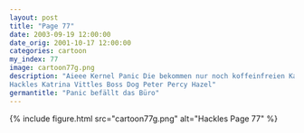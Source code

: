 ```yaml
---
layout: post
title: "Page 77"
date: 2003-09-19 12:00:00
date_orig: 2001-10-17 12:00:00
categories: cartoon
my_index: 77
image: cartoon77g.png
description: "Aieee Kernel Panic Die bekommen nur noch koffeinfreien Kaffee
Hackles Katrina Vittles Boss Dog Peter Percy Hazel"
germantitle: "Panic befällt das Büro"
---
```


{% include figure.html src="cartoon77g.png" alt="Hackles Page 77"  %}
